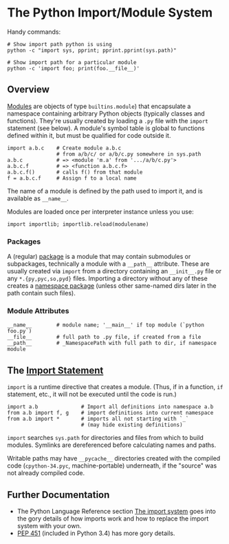 The Python Import/Module System
===============================

Handy commands:

    # Show import path python is using
    python -c "import sys, pprint; pprint.pprint(sys.path)"

    # Show import path for a particular module
    python -c 'import foo; print(foo.__file__)'



Overview
--------

[Modules][modules] are objects of type `builtins.module`) that
encapsulate a namespace containing arbitrary Python objects (typically
classes and functions). They're usually created by loading a `.py`
file with the `import` statement (see below). A module's symbol table
is global to functions defined within it, but must be qualified for
code outside it.

    import a.b.c    # Create module a.b.c
                    # from a/b/c/ or a/b/c.py somewhere in sys.path
    a.b.c           # => <module 'm.a' from '.../a/b/c.py'>
    a.b.c.f         # => <function a.b.c.f>
    a.b.c.f()       # calls f() from that module
    f = a.b.c.f     # Assign f to a local name

The name of a module is defined by the path used to import it, and is
available as `__name__`.

Modules are loaded once per interpreter instance unless you use:

    import importlib; importlib.reload(modulename)

### Packages

A (regular) [package] is a module that may contain submodules or
subpackages, technically a module with a `__path__` attribute. These
are usually created via `import` from a directory containing an
`__init__.py` file or any `*.{py,pyc,so,pyd}` files. Importing a
directory without any of these creates a [namespace package] (unless
other same-named dirs later in the path contain such files).

### Module Attributes

    __name__        # module name; '__main__' if top module (`python foo.py`)
    __file__        # full path to .py file, if created from a file
    __path__        # _NamespacePath with full path to dir, if namespace module


The [Import Statement][istmt]
-----------------------------

`import` is a runtime directive that creates a module. (Thus, if in a
function, `if` statement, etc., it will not be executed until the code
is run.)

    import a.b              # Import all definitions into namespace a.b
    from a.b import f, g    # import definitions into current namespace
    from a.b import *       # imports all not starting with `_`
                            # (may hide existing definitions)

`import` searches `sys.path` for directories and files from which to
build modules. Symlinks are dereferenced before calculating names and
paths.

Writable paths may have `__pycache__` directories created with the
compiled code (`cpython-34.pyc`, machine-portable) underneath, if the
"source" was not already compiled code.


Further Documentation
---------------------

* The Python Language Reference section [The import system][isys] goes
  into the gory details of how imports work and how to replace the
  import system with your own.
* [PEP 451] (included in Python 3.4) has more gory details.



[istmt]: https://docs.python.org/3/reference/simple_stmts.html#import
[isys]: https://docs.python.org/3/reference/import.html
[modules]: https://docs.python.org/3/tutorial/modules.html
[package]: https://docs.python.org/3/glossary.html#term-package
[namespace package]: https://www.python.org/dev/peps/pep-0420/
[PEP 451]: https://www.python.org/dev/peps/pep-0451/
